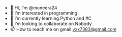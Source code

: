 - 👋 Hi, I’m @muneera24
- 👀 I’m interested in programming
- 🌱 I’m currently learning Python and #C
- 💞️ I’m looking to collaborate on Nobody
- 📫 How to reach me on gmail vxx7383@gmail.com

<!---
muneera24/muneera24 is a ✨ special ✨ repository because its `README.md` (this file) appears on your GitHub profile.
You can click the Preview link to take a look at your changes.
--->
